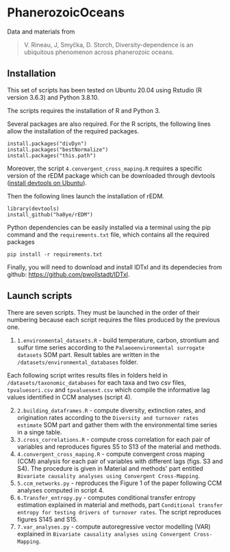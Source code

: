 # PhanerozoicOceans
Data and materials from 

> V. Rineau, J, Smyčka, D. Storch, Diversity-dependence is an ubiquitous phenomenon across phanerozoic oceans.

## Installation

This set of scripts has been tested on Ubuntu 20.04 using Rstudio (R version 3.6.3) and Python 3.8.10.

The scripts requires the installation of R and Python 3.

Several packages are also required. For the R scripts, the following lines allow the installation of the required packages.
	
```
install.packages("divDyn")
install.packages("bestNormalize")
install.packages("this.path")
```

Moreover, the script `4.convergent_cross_maping.R` requires a specific version of the rEDM package which can be downloaded through devtools ([install devtools on Ubuntu](https://www.digitalocean.com/community/tutorials/how-to-install-r-packages-using-devtools-on-ubuntu-16-04)).

Then the following lines launch the installation of rEDM.

```
library(devtools)
install_github("ha0ye/rEDM")
```

Python dependencies can be easily installed via a terminal using the pip command and the `requirements.txt` file, which contains all the required packages

```
pip install -r requirements.txt
```

Finally, you will need to download and install IDTxl and its dependecies from github: https://github.com/pwollstadt/IDTxl.

## Launch scripts

There are seven scripts. They must be launched in the order of their numbering because each script requires the files produced by the previous one.

1. `1.environmental_datasets.R` - build temperature, carbon, strontium and sulfur time series according to the `Palaeoenvironmental surrogate datasets` SOM part. Result tables are written in the `/datasets/environmental_databases` folder.

Each following script writes results files in folders held in `/datasets/taxonomic_databases` for each taxa and two csv files, `tpvaluesori.csv` and `tpvaluesext.csv` which compile the informative lag values identified in CCM analyses (script 4).

2. `2.building_dataframes.R` - compute diversity, extinction rates, and origination rates according to the `Diversity and turnover rates estimate` SOM part and gather them with the environmental time series in a singe table.
3. `3.cross_correlations.R` - compute cross correlation for each pair of variables and reproduces figures S5 to S13 of the material and methods.
4. `4.convergent_cross_maping.R` - compute convergent cross maping (CCM) analysis for each pair of variables with different lags (figs. S3 and S4). The procedure is given in Material and methods' part entitled `Bivariate causality analyses using Convergent Cross-Mapping`.
5. `5.ccm_networks.py` - reproduces the Figure 1 of the paper following CCM analyses computed in script 4. 
6. `6.Transfer_entropy.py` - computes conditional transfer entropy estimation explained in material and methods, part `Conditional transfer entropy for testing drivers of turnover rates`. The script reproduces figures S145 and S15.
7. `7.var_analyses.py` - compute autoregressive vector modelling (VAR) explained in `Bivariate causality analyses using Convergent Cross-Mapping`.
